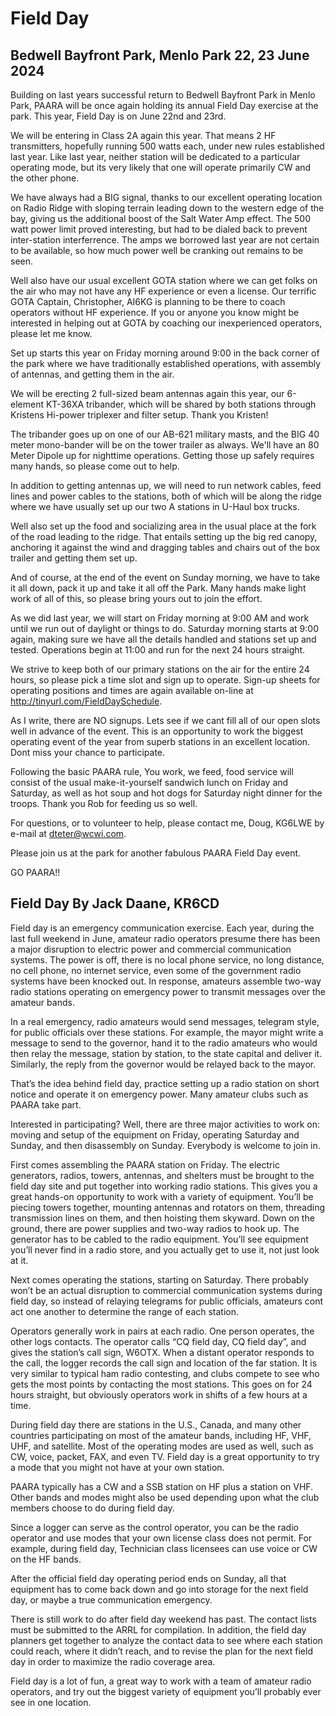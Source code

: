 # Field Day

## Bedwell Bayfront Park, Menlo Park 22, 23 June 2024

Building on last years successful return to Bedwell Bayfront Park in Menlo Park, PAARA will be once again holding its annual Field Day exercise at the park. This year, Field Day is on June 22nd and 23rd.

We will be entering in Class 2A again this year. That means 2 HF transmitters, hopefully running 500 watts each, under new rules established last year. Like last year, neither station will be dedicated to a particular operating mode, but its very likely that one will operate primarily CW and the other phone.

We have always had a BIG signal, thanks to our excellent operating location on Radio Ridge with sloping terrain leading down to the western edge of the bay, giving us the additional boost of the Salt Water Amp effect. The 500 watt power limit proved interesting, but had to be dialed back to prevent inter-station interferrence. The amps we borrowed last year are not certain to be available, so how much power well be cranking out remains to be seen.

Well also have our usual excellent GOTA station where we can get folks on the air who may not have any HF experience or even a license. Our terrific GOTA Captain, Christopher, AI6KG is planning to be there to coach operators without HF experience. If you or anyone you know might be interested in helping out at GOTA by coaching our inexperienced operators, please let me know.

Set up starts this year on Friday morning around 9:00 in the back corner of the park where we have traditionally established operations, with assembly of antennas, and getting them in the air.

We will be erecting 2 full-sized beam antennas again this year, our 6-element KT-36XA tribander, which will be shared by both stations through Kristens Hi-power triplexer and filter setup. Thank you Kristen!

The tribander goes up on one of our AB-621 military masts, and the BIG 40 meter mono-bander will be on the tower trailer as always. We'll have an 80 Meter Dipole up for nighttime operations. Getting those up safely requires many hands, so please come out to help.

In addition to getting antennas up, we will need to run network cables, feed lines and power cables to the stations, both of which will be along the ridge where we have usually set up our two A stations in U-Haul box trucks.

Well also set up the food and socializing area in the usual place at the fork of the road leading to the ridge. That entails setting up the big red canopy, anchoring it against the wind and dragging tables and chairs out of the box trailer and getting them set up.

And of course, at the end of the event on Sunday morning, we have to take it all down, pack it up and take it all off the Park. Many hands make light work of all of this, so please bring yours out to join the effort.

As we did last year, we will start on Friday morning at 9:00 AM and work until we run out of daylight or things to do. Saturday morning starts at 9:00 again, making sure we have all the details handled and stations set up and tested. Operations begin at 11:00 and run for the next 24 hours straight.

We strive to keep both of our primary stations on the air for the entire 24 hours, so please pick a time slot and sign up to operate. Sign-up sheets for operating positions and times are again available on-line at http://tinyurl.com/FieldDaySchedule.

As I write, there are NO signups. Lets see if we cant fill all of our open slots well in advance of the event. This is an opportunity to work the biggest operating event of the year from superb stations in an excellent location. Dont miss your chance to participate.

Following the basic PAARA rule, You work, we feed, food service will consist of the usual make-it-yourself sandwich lunch on Friday and Saturday, as well as hot soup and hot dogs for Saturday night dinner for the troops. Thank you Rob for feeding us so well.

For questions, or to volunteer to help, please contact me, Doug, KG6LWE by e-mail at dteter@wcwi.com.

Please join us at the park for another fabulous PAARA Field Day event.

GO PAARA!!

## Field Day By Jack Daane, KR6CD

Field day is an emergency communication exercise. Each year, during the last full weekend in June, amateur radio operators presume there has been a major disruption to electric power and commercial communication systems. The power is off, there is no local phone service, no long distance, no cell phone, no internet service, even some of the government radio systems have been knocked out. In response, amateurs assemble two-way radio stations operating on emergency power to transmit messages over the amateur bands.

In a real emergency, radio amateurs would send messages, telegram style, for public officials over these stations. For example, the mayor might write a message to send to the governor, hand it to the radio amateurs who would then relay the message, station by station, to the state capital and deliver it. Similarly, the reply from the governor would be relayed back to the mayor.

That’s the idea behind field day, practice setting up a radio station on short notice and operate it on emergency power. Many amateur clubs such as PAARA take part.

Interested in participating? Well, there are three major activities to work on: moving and setup of the equipment on Friday, operating Saturday and Sunday, and then disassembly on Sunday. Everybody is welcome to join in.

First comes assembling the PAARA station on Friday. The electric generators, radios, towers, antennas, and shelters must be brought to the field day site and put together into working radio stations. This gives you a great hands-on opportunity to work with a variety of equipment. You’ll be piecing towers together, mounting antennas and rotators on them, threading transmission lines on them, and then hoisting them skyward. Down on the ground, there are power supplies and two-way radios to hook up. The generator has to be cabled to the radio equipment. You’ll see equipment you’ll never find in a radio store, and you actually get to use it, not just look at it.

Next comes operating the stations, starting on Saturday. There probably won’t be an actual disruption to commercial communication systems during field day, so instead of relaying telegrams for public officials, amateurs cont act one another to determine the range of each station.

Operators generally work in pairs at each radio. One person operates, the other logs contacts. The operator calls “CQ field day, CQ field day”, and gives the station’s call sign, W6OTX. When a distant operator responds to the call, the logger records the call sign and location of the far station. It is very similar to typical ham radio contesting, and clubs compete to see who gets the most points by contacting the most stations. This goes on for 24 hours straight, but obviously operators work in shifts of a few hours at a time.

During field day there are stations in the U.S., Canada, and many other countries participating on most of the amateur bands, including HF, VHF, UHF, and satellite. Most of the operating modes are used as well, such as CW, voice, packet, FAX, and even TV. Field day is a great opportunity to try a mode that you might not have at your own station.

PAARA typically has a CW and a SSB station on HF plus a station on VHF. Other bands and modes might also be used depending upon what the club members choose to do during field day.

Since a logger can serve as the control operator, you can be the radio operator and use modes that your own license class does not permit. For example, during field day, Technician class licensees can use voice or CW on the HF bands.

After the official field day operating period ends on Sunday, all that equipment has to come back down and go into storage for the next field day, or maybe a true communication emergency.

There is still work to do after field day weekend has past. The contact lists must be submitted to the ARRL for compilation. In addition, the field day planners get together to analyze the contact data to see where each station could reach, where it didn’t reach, and to revise the plan for the next field day in order to maximize the radio coverage area.

Field day is a lot of fun, a great way to work with a team of amateur radio operators, and try out the biggest variety of equipment you’ll probably ever see in one location.
